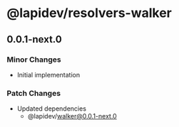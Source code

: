 # @lapidev/resolvers-walker

## 0.0.1-next.0
### Minor Changes

- Initial implementation

### Patch Changes

- Updated dependencies
  - @lapidev/walker@0.0.1-next.0
